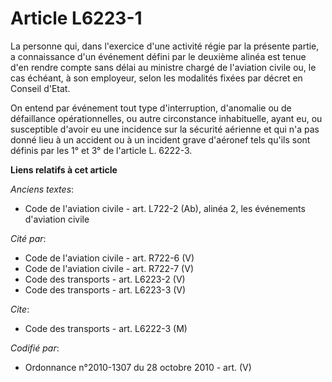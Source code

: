 # Article L6223-1

La personne qui, dans l'exercice d'une activité régie par la présente partie, a connaissance d'un événement défini par le
deuxième alinéa est tenue d'en rendre compte sans délai au ministre chargé de l'aviation civile ou, le cas échéant, à son
employeur, selon les modalités fixées par décret en Conseil d'Etat. 

On entend par événement tout type d'interruption, d'anomalie ou de défaillance opérationnelles, ou autre circonstance
inhabituelle, ayant eu, ou susceptible d'avoir eu une incidence sur la sécurité aérienne et qui n'a pas donné lieu à un
accident ou à un incident grave d'aéronef tels qu'ils sont définis par les 1° et 3° de l'article L. 6222-3.

**Liens relatifs à cet article**

_Anciens textes_:

  - Code de l'aviation civile - art. L722-2 (Ab), alinéa 2, les événements d'aviation civile

_Cité par_:

  - Code de l'aviation civile - art. R722-6 (V)
  - Code de l'aviation civile - art. R722-7 (V)
  - Code des transports - art. L6223-2 (V)
  - Code des transports - art. L6223-3 (V)

_Cite_:

  - Code des transports - art. L6222-3 (M)

_Codifié par_:

  - Ordonnance n°2010-1307 du 28 octobre 2010 - art. (V)
